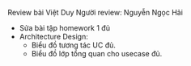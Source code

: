 Review bài Việt Duy
Người review: Nguyễn Ngọc Hải

- Sửa bài tập homework 1 đủ
- Architecture Design: 
  + Biểu đồ tương tác UC đủ.
  + Biểu đồ lớp tổng quan cho usecase đủ.